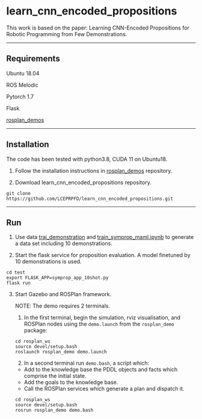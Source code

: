# learn_cnn_encoded_propositions

This work is based on the paper: Learning CNN-Encoded Propositions for Robotic Programming from Few Demonstrations.

---

## Requirements
Ubuntu 18.04

ROS Melodic

Pytorch 1.7

Flask

[rosplan_demos](https://github.com/LCEPRPFD/rosplan_demos)

---

## Installation

The code has been tested with python3.8, CUDA 11 on Ubuntu18.

1. Follow the installation instructions in [rosplan_demos](https://github.com/LCEPRPFD/rosplan_demos) repository. 

2. Download learn_cnn_encoded_propositions repository.

```
git clone https://github.com/LCEPRPFD/learn_cnn_encoded_propositions.git
```
---

## Run

1. Use data [traj_demonstration](https://1drv.ms/u/s!An_sqEOHEaVaalbqMgGmadqPvqI?e=6wKFlF) and [train_symprop_maml.ipynb](/symbolic_proposition/train_symprop_maml.ipynb) to generate a data set including 10 demonstrations.

2. Start the flask service for proposition evaluation. A model finetuned by 10 demonstrations is used.

```
cd test
export FLASK_APP=symprop_app_10shot.py
flask run
```

3. Start Gazebo and ROSPlan framework.

    NOTE: The demo requires 2 terminals.
     
   1. In the first terminal, begin the simulation, rviz visualisation, and ROSPlan nodes using the `demo.launch` from the `rosplan_demo` package:

    ```
    cd rosplan_ws
    source devel/setup.bash
    roslaunch rosplan_demo demo.launch
    ```

   2. In a second terminal run `demo.bash`, a script which:
    - Add to the knowledge base the PDDL objects and facts which comprise the initial state.
    - Add the goals to the knowledge base.
    - Call the ROSPlan services which generate a plan and dispatch it.

    ```
    cd rosplan_ws
    source devel/setup.bash
    rosrun rosplan_demo demo.bash
    ```

